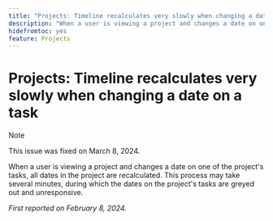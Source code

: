 ```yaml
---
title: "Projects: Timeline recalculates very slowly when changing a date on a task"
description: "When a user is viewing a project and changes a date on one of the project's tasks, all dates in the project are recalculated. This process may take several minutes, during which the dates on the project's tasks are greyed out and unresponsive."
hidefromtoc: yes
feature: Projects
---
```


# Projects: Timeline recalculates very slowly when changing a date on a task

>[!NOTE]
>
>This issue was fixed on March 8, 2024.

When a user is viewing a project and changes a date on one of the project's tasks, all dates in the project are recalculated. This process may take several minutes, during which the dates on the project's tasks are greyed out and unresponsive.

_First reported on February 8, 2024._
